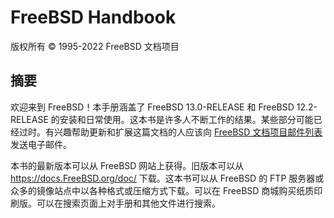 # FreeBSD Handbook

版权所有 © 1995-2022 FreeBSD 文档项目

## 摘要

欢迎来到 FreeBSD！本手册涵盖了 FreeBSD 13.0-RELEASE 和 FreeBSD 12.2-RELEASE 的安装和日常使用。这本书是许多人不断工作的结果。某些部分可能已经过时。有兴趣帮助更新和扩展这篇文档的人应该向 [FreeBSD 文档项目邮件列表](https://lists.freebsd.org/subscription/freebsd-doc) 发送电子邮件。

本书的最新版本可以从 FreeBSD 网站上获得。旧版本可以从 <https://docs.FreeBSD.org/doc/> 下载。这本书可以从 FreeBSD 的 FTP 服务器或众多的镜像站点中以各种格式或压缩方式下载。可以在 FreeBSD 商城购买纸质印刷版。可以在搜索页面上对手册和其他文件进行搜索。
